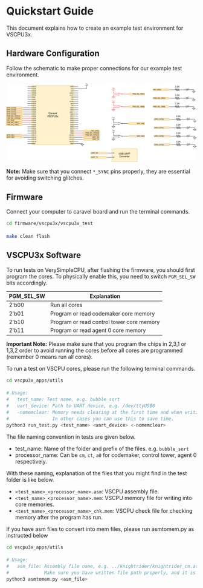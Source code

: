 # Quickstart Guide
This document explains how to create an example test environment for VSCPU3x.
## Hardware Configuration
Follow the schematic to make proper connections for our example test environment.

![Schematic](VSCPU3x_Connections.png)

**Note:** Make sure that you connect `*_SYNC` pins properly, they are essential for avoiding switching glitches.
## Firmware
Connect your computer to caravel board and run the terminal commands.
```bash
cd firmware/vscpu3x/vscpu3x_test

make clean flash
```
## VSCPU3x Software
To run tests on VerySimpleCPU, after flashing the firmware, you should first program the cores. To physically enable this, you need to switch `PGM_SEL_SW` bits accordingly.

| PGM_SEL_SW | Explanation |
|------------|------------|
| 2'b00      | Run all cores|
| 2'b01      | Program or read codemaker core memory|
| 2'b10      | Program or read control tower core memory|
| 2'b11      | Program or read agent 0 core memory|

**Important Note:** Please make sure that you program the chips in 2,3,1 or 1,3,2 order to avoid running the cores before all cores are programmed (remember 0 means run all cores). 

To run a test on VSCPU cores, please run the following terminal commands.

```bash
cd vscpu3x_apps/utils

# Usage: 
#   test_name: Test name, e.g. bubble_sort
#   uart_device: Path to UART device, e.g. /dev/ttyUSB0
#   -nomemclear: Memory needs clearing at the first time and when writing a new program. 
#                In other cases you can use this to save time.
python3 run_test.py <test_name> <uart_device> <-nomemclear>
```
The file naming convention in tests are given below.
- test_name: Name of the folder and prefix of the files. e.g. `bubble_sort`
- processor_name: Can be `cm`, `ct`, `a0` for codemaker, control tower, agent 0 respectively.

With these naming, explanation of the files that you might find in the test folder is like below.
- `<test_name>_<processor_name>.asm`: VSCPU assembly file.
- `<test_name>_<processor_name>.mem`: VSCPU memory file for writing into core memories.
- `<test_name>_<processor_name>_chk.mem`: VSCPU check file for checking memory after the program has run.

If you have asm files to convert into mem files, please run asmtomem.py as instructed below

```bash
cd vscpu3x_apps/utils

# Usage: 
#   asm_file: Assembly file name, e.g. ../knightrider/knightrider_cm.asm.
#             Make sure you have written file path properly, and it is a .asm file, otherwise it will complain.
python3 asmtomem.py <asm_file>
```